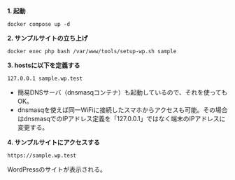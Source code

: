 **1. 起動**
```
docker compose up -d
```

**2. サンプルサイトの立ち上げ**
```
docker exec php bash /var/www/tools/setup-wp.sh sample
```

**3. hostsに以下を定義する**
```
127.0.0.1 sample.wp.test
```
- 簡易DNSサーバ（dnsmasqコンテナ）も起動しているので、それを使ってもOK。
- dnsmasqを使えば同一WiFiに接続したスマホからアクセスも可能。その場合はdnsmasqでのIPアドレス定義を「127.0.0.1」ではなく端末のIPアドレスに変更する。

**4. サンプルサイトにアクセスする**
```
https://sample.wp.test
```
WordPressのサイトが表示される。


